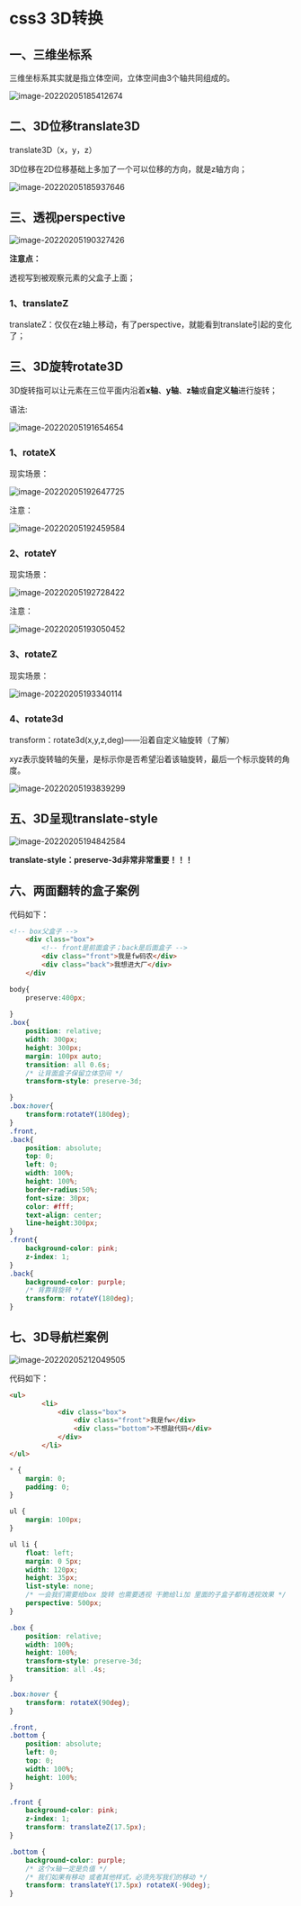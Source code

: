 # css3  3D转换

## 一、三维坐标系

三维坐标系其实就是指立体空间，立体空间由3个轴共同组成的。

![image-20220205185412674](C:\Users\yujunyu\AppData\Roaming\Typora\typora-user-images\image-20220205185412674.png)

## 二、3D位移translate3D

translate3D（x，y，z）

3D位移在2D位移基础上多加了一个可以位移的方向，就是z轴方向；

![image-20220205185937646](C:\Users\yujunyu\AppData\Roaming\Typora\typora-user-images\image-20220205185937646.png)

## 三、透视perspective

![image-20220205190327426](C:\Users\yujunyu\AppData\Roaming\Typora\typora-user-images\image-20220205190327426.png)

**注意点：**

透视写到被观察元素的父盒子上面；

### 1、translateZ

translateZ：仅仅在z轴上移动，有了perspective，就能看到translate引起的变化了；



## 三、3D旋转rotate3D

3D旋转指可以让元素在三位平面内沿着**x轴**、**y轴**、**z轴**或**自定义轴**进行旋转；

语法:

![image-20220205191654654](C:\Users\yujunyu\AppData\Roaming\Typora\typora-user-images\image-20220205191654654.png)

### 1、rotateX

现实场景：

![image-20220205192647725](C:\Users\yujunyu\AppData\Roaming\Typora\typora-user-images\image-20220205192647725.png)

注意：

![image-20220205192459584](C:\Users\yujunyu\AppData\Roaming\Typora\typora-user-images\image-20220205192459584.png)

### 2、rotateY

现实场景：

![image-20220205192728422](C:\Users\yujunyu\AppData\Roaming\Typora\typora-user-images\image-20220205192728422.png)

注意：

![image-20220205193050452](C:\Users\yujunyu\AppData\Roaming\Typora\typora-user-images\image-20220205193050452.png)

### 3、rotateZ

现实场景：

![image-20220205193340114](C:\Users\yujunyu\AppData\Roaming\Typora\typora-user-images\image-20220205193340114.png)

### 4、rotate3d

transform：rotate3d(x,y,z,deg)——沿着自定义轴旋转（了解）

xyz表示旋转轴的矢量，是标示你是否希望沿着该轴旋转，最后一个标示旋转的角度。

![image-20220205193839299](C:\Users\yujunyu\AppData\Roaming\Typora\typora-user-images\image-20220205193839299.png)

## 五、3D呈现translate-style

![image-20220205194842584](C:\Users\yujunyu\AppData\Roaming\Typora\typora-user-images\image-20220205194842584.png)

**translate-style：preserve-3d非常非常重要！！！**

## 六、两面翻转的盒子案例

代码如下：

```html
<!-- box父盒子 -->
    <div class="box">
        <!-- front是前面盒子；back是后面盒子 -->
        <div class="front">我是fw码农</div>
        <div class="back">我想进大厂</div>
    </div
```

```css
body{
    preserve:400px;
    
}
.box{
    position: relative;
    width: 300px;
    height: 300px;
    margin: 100px auto;
    transition: all 0.6s;
    /* 让背面盒子保留立体空间 */
    transform-style: preserve-3d;

}
.box:hover{
    transform:rotateY(180deg);
}
.front,
.back{
    position: absolute;
    top: 0;
    left: 0;
    width: 100%;
    height: 100%;
    border-radius:50%;
    font-size: 30px;
    color: #fff;
    text-align: center;
    line-height:300px;
}
.front{
    background-color: pink;
    z-index: 1;
}
.back{
    background-color: purple;
    /* 背靠背旋转 */
    transform: rotateY(180deg);
} 
```

## 七、3D导航栏案例

![image-20220205212049505](C:\Users\yujunyu\AppData\Roaming\Typora\typora-user-images\image-20220205212049505.png)

代码如下：

```html
<ul>
        <li>
            <div class="box">
                <div class="front">我是fw</div>
                <div class="bottom">不想敲代码</div>
            </div>
        </li>
</ul>
```

```css
* {
    margin: 0;
    padding: 0;
}

ul {
    margin: 100px;
}

ul li {
    float: left;
    margin: 0 5px;
    width: 120px;
    height: 35px;
    list-style: none;
    /* 一会我们需要给box 旋转 也需要透视 干脆给li加 里面的子盒子都有透视效果 */
    perspective: 500px;
}

.box {
    position: relative;
    width: 100%;
    height: 100%;
    transform-style: preserve-3d;
    transition: all .4s;
}

.box:hover {
    transform: rotateX(90deg);
}

.front,
.bottom {
    position: absolute;
    left: 0;
    top: 0;
    width: 100%;
    height: 100%;
}

.front {
    background-color: pink;
    z-index: 1;
    transform: translateZ(17.5px);
}

.bottom {
    background-color: purple;
    /* 这个x轴一定是负值 */
    /* 我们如果有移动 或者其他样式，必须先写我们的移动 */
    transform: translateY(17.5px) rotateX(-90deg);
}
```

